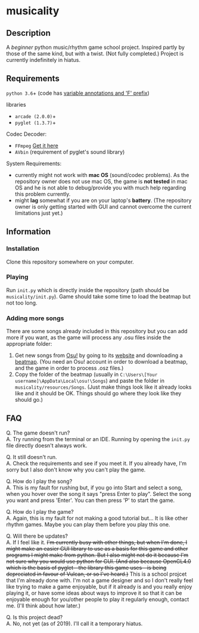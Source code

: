 # musicality
## Description
A _beginner_ python music/rhythm game school project. Inspired partly by those of the same kind, but 
with a twist. (Not fully completed.) Project is currently indefinitely in hiatus.

## Requirements
`python 3.6`+ (code has [variable annotations and 'F' prefix](README.md# "added in python 3.6"))

libraries
- `arcade (2.0.0)`+
- `pyglet (1.3.7)`+

Codec Decoder:
- `FFmpeg` [Get it here](https://ffmpeg.org/download.html)
- `AVbin` (requirement of pyglet's sound library)

System Requirements:
- currently might not work with __mac OS__ (sound/codec problems).
As the repository owner does not use mac OS, the game is __not tested__ in mac OS and 
he is not able to debug/provide you with much help regarding this problem currently.
- might __lag__ somewhat if you are on your laptop's __battery__. (The repository owner
is only getting started with GUI and cannot overcome the current limitations just yet.)

## Information
### Installation
Clone this repository somewhere on your computer.

### Playing
Run `init.py` which is directly inside the repository (path should be `musicality/init.py`).
Game should take some time to load the beatmap but not too long.

### Adding more songs
There are some songs already included in this repository but you can add more if you want, as the game
 will process any .osu files inside the appropriate folder:
 
1. Get new songs from [Osu!](https://github.com/ppy/osu) by going to its [website](https://osu.ppy.sh)
and downloading a [beatmap](https://osu.ppy.sh/p/beatmaplist).
(You need an Osu! account in order to download a beatmap, and the game in order to process .osz files.)
2. Copy the folder of the beatmap (usually in `C:\Users\[Your username]\AppData\Local\osu!\Songs`)
and paste the folder in `musicality/resources/Songs`. (Just make things look like it already looks like
and it should be OK. Things should go where they look like they should go.)
 
## FAQ
Q. The game doesn't run?\
A. Try running from the terminal or an IDE. Running by opening the `init.py` 
file directly doesn't always work.

Q. It still doesn't run.\
A. Check the requirements and see if you meet it. If you already have, I'm sorry but I also don't know
why you can't play the game.

Q. How do I play the song?\
A. This is my fault for rushing but, if you go into Start and select a song, 
when you hover over the song it says "press Enter to play". Select the song you want and press 'Enter'.
You can then press 'P' to start the game.

Q. How do I play the game?\
A. Again, this is my fault for not making a good tutorial but... It is like other rhythm games.
Maybe you can play them before you play this one.

Q. Will there be updates?\
A. If I feel like it. ~~I'm currently busy with other things, but when I'm done, I might make an easier
GUI library to use as a basis for this game and other programs I might make from python. But I also might
not do it because I'm not sure why you would use python for GUI. (And also because OpenGL4.0 which is the
basis of pyglet—the library this game uses—is being depreciated in favour of Vulcan, or so I've heard.)~~
This is a school projcet that I'm already done with.
I'm not a game designer and so I don't really feel like trying to make a game enjoyable, but if it 
already is and you really enjoy playing it, or have some ideas about ways to improve it so that it can be
enjoyable enough for you/other people to play it regularly enough, contact me. (I'll think about how later.)

Q. Is this project dead?\
A. No, not yet (as of 2019). I'll call it a temporary hiatus.
